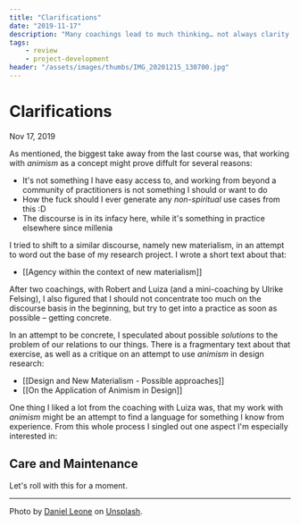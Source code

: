 ```yaml
---
title: "Clarifications"
date: "2019-11-17"
description: "Many coachings lead to much thinking… not always clarity. Claritiy usually comes from decisions. And I made some."
tags:
    - review
    - project-development
header: "/assets/images/thumbs/IMG_20201215_130700.jpg"
---
```

# Clarifications
Nov 17, 2019

As mentioned, the biggest take away from the last course was, that working with _animism_ as a concept might prove diffult for several reasons:

- It's not something I have easy access to, and working from beyond a community of practitioners is not something I should or want to do
- How the fuck should I ever generate any _non-spiritual_ use cases from this :D
- The discourse is in its infacy here, while it's something in practice elsewhere since millenia

I tried to shift to a similar discourse, namely new materialism, in an attempt to word out the base of my research project. I wrote a short text about that: 

- [[Agency within the  context of new materialism]]

After two coachings, with Robert and Luiza (and a mini-coaching by Ulrike Felsing), I also figured that I should not concentrate too much on the discourse basis in the beginning, but try to get into a practice as soon as possible – getting concrete.

In an attempt to be concrete, I speculated about possible _solutions_ to the problem of our relations to our things. There is a fragmentary text about that exercise, as well as a critique on an attempt to use _animism_ in design research:

- [[Design and New Materialism - Possible approaches]]
- [[On the Application of Animism in Design]]

One thing I liked a lot from the coaching with Luiza was, that my work with _animism_ might be an attempt to find a language for something I know from experience. From this whole process I singled out one aspect I'm especially interested in:

## Care and Maintenance

Let's roll with this for a moment.

---

Photo by [Daniel Leone](https://unsplash.com/@danielleone) on [Unsplash](https://unsplash.com/photos/g30P1zcOzXo).
